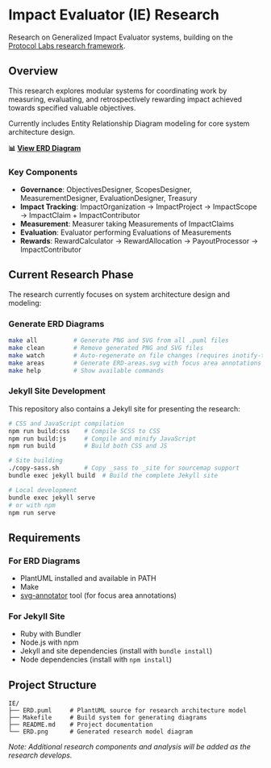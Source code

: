 # Impact Evaluator (IE) Research

Research on Generalized Impact Evaluator systems, building on the [Protocol
Labs research framework](https://research.protocol.ai/publications/generalized-impact-evaluators/).

## Overview

This research explores modular systems for coordinating work by measuring,
evaluating, and retrospectively rewarding impact achieved towards specified
valuable objectives.

Currently includes Entity Relationship Diagram modeling for core system
architecture design.

**📊 [View ERD Diagram](diagrams/ERD.png)**

### Key Components

- **Governance**: ObjectivesDesigner, ScopesDesigner, MeasurementDesigner,
  EvaluationDesigner, Treasury
- **Impact Tracking**: ImpactOrganization → ImpactProject → ImpactScope →
  ImpactClaim + ImpactContributor
- **Measurement**: Measurer taking Measurements of ImpactClaims
- **Evaluation**: Evaluator performing Evaluations of Measurements
- **Rewards**: RewardCalculator → RewardAllocation → PayoutProcessor →
  ImpactContributor

## Current Research Phase

The research currently focuses on system architecture design and modeling:

### Generate ERD Diagrams

```bash
make all          # Generate PNG and SVG from all .puml files
make clean        # Remove generated PNG and SVG files
make watch        # Auto-regenerate on file changes (requires inotify-tools)
make areas        # Generate ERD-areas.svg with focus area annotations
make help         # Show available commands
```

### Jekyll Site Development

This repository also contains a Jekyll site for presenting the research:

```bash
# CSS and JavaScript compilation
npm run build:css    # Compile SCSS to CSS
npm run build:js     # Compile and minify JavaScript
npm run build        # Build both CSS and JS

# Site building
./copy-sass.sh       # Copy _sass to _site for sourcemap support
bundle exec jekyll build  # Build the complete Jekyll site

# Local development
bundle exec jekyll serve
# or with npm
npm run serve
```


## Requirements

### For ERD Diagrams
- PlantUML installed and available in PATH
- Make
- [svg-annotator](https://github.com/aspiers/svg-annotator) tool (for focus area annotations)

### For Jekyll Site
- Ruby with Bundler
- Node.js with npm
- Jekyll and site dependencies (install with `bundle install`)
- Node dependencies (install with `npm install`)

## Project Structure

```
IE/
├── ERD.puml     # PlantUML source for research architecture model
├── Makefile     # Build system for generating diagrams
├── README.md    # Project documentation
└── ERD.png      # Generated research model diagram
```

*Note: Additional research components and analysis will be added as the
research develops.*
